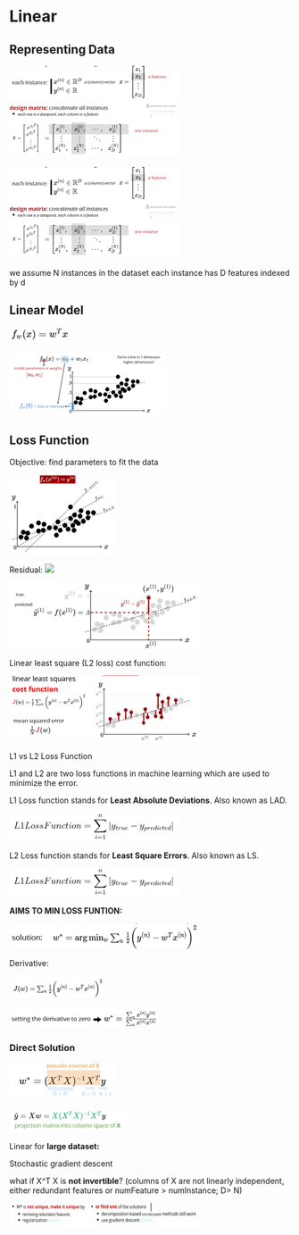 # Linear

## Representing Data

![](<.gitbook/assets/image (13).png>)

![](<.gitbook/assets/image (14).png>)

we assume N instances in the dataset each instance has D features indexed by d

## Linear Model

![](<.gitbook/assets/image (16).png>)

![](<.gitbook/assets/image (15).png>)

## Loss Function

Objective:  find parameters to fit the data

![](<.gitbook/assets/image (17).png>)

Residual: ![](file:///C:/Users/ldhan/AppData/Local/Temp/msohtmlclip1/01/clip\_image012.jpg)

![](<.gitbook/assets/image (25).png>)

Linear least square (L2 loss) cost function:

![](<.gitbook/assets/image (24).png>)

L1 vs L2 Loss Function

L1 and L2 are two loss functions in machine learning which are used to minimize the error.

L1 Loss function stands for **Least Absolute Deviations**. Also known as LAD.

![](<.gitbook/assets/image (23).png>)

L2 Loss function stands for **Least Square Errors**. Also known as LS.

![](<.gitbook/assets/image (22).png>)

**AIMS TO MIN LOSS FUNTION:**

![](<.gitbook/assets/image (26).png>)

Derivative:

![](<.gitbook/assets/image (27).png>)

![](<.gitbook/assets/image (28).png>)

### Direct Solution

![](<.gitbook/assets/image (29).png>)

![](<.gitbook/assets/image (30).png>)

Linear for **large dataset:**

Stochastic gradient descent

what if X^T X is **not invertible**? (columns of X are not linearly independent, either redundant features or numFeature > numInstance; D> N)

![](<.gitbook/assets/image (31).png>)
